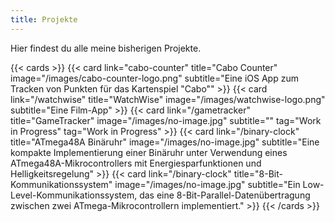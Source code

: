```yaml
---
title: Projekte
---
```


Hier findest du alle meine bisherigen Projekte.

{{< cards >}}
    {{< card 
        link="cabo-counter" 
        title="Cabo Counter" 
        image="/images/cabo-counter-logo.png" 
        subtitle="Eine iOS App zum Tracken von Punkten für das Kartenspiel \"Cabo\""
    >}}
    {{< card 
        link="/watchwise" 
        title="WatchWise"
        image="/images/watchwise-logo.png" 
        subtitle="Eine Film-App"
    >}}
    {{< card 
        link="/gametracker"
        title="GameTracker"
        image="/images/no-image.jpg"
        subtitle="" tag="Work in Progress"
        tag="Work in Progress"
    >}}
    {{< card 
        link="/binary-clock" 
        title="ATmega48A Binäruhr" 
        image="/images/no-image.jpg"
        subtitle="Eine kompakte Implementierung einer Binäruhr unter Verwendung eines ATmega48A-Mikrocontrollers mit Energiesparfunktionen und Helligkeitsregelung"
    >}}
    {{< card 
        link="/binary-clock"
        title="8-Bit-Kommunikationssystem"
        image="/images/no-image.jpg"
        subtitle="Ein Low-Level-Kommunikationssystem, das eine 8-Bit-Parallel-Datenübertragung zwischen zwei ATmega-Mikrocontrollern implementiert."
    >}}
{{< /cards >}}